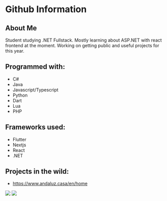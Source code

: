 # Github Information

## About Me
Student studying .NET Fullstack. Mostly learning about ASP.NET with react frontend at the moment. Working on getting public and useful projects for this year.

## Programmed with:
- C#
- Java
- Javascript/Typescript
- Python
- Dart
- Lua
- PHP

## Frameworks used:
- Flutter
- Nextjs
- React
- .NET

## Projects in the wild:
- https://www.andaluz.casa/en/home

<picture>
<!-- github stats -->
  <source
    srcset="https://github-readme-stats.vercel.app/api?username=janne022&show_icons=true&theme=dracula"
    media="(prefers-color-scheme: dark)"
  />
  <source
    srcset="https://github-readme-stats.vercel.app/api?username=janne022&show_icons=true&theme=catppuccin_latte"
    media="(prefers-color-scheme: light), (prefers-color-scheme: no-preference)"
  />
  <img src="https://github-readme-stats.vercel.app/api?username=janne022&show_icons=true" />
</picture>
<picture>
  <!-- languages used -->
  <source
    srcset="https://github-readme-stats.vercel.app/api/top-langs?username=janne022&show_icons=true&theme=dracula&layout=compact"
    media="(prefers-color-scheme: dark)"
  />
  <source
    srcset="https://github-readme-stats.vercel.app/api/top-langs?username=janne022&show_icons=true&theme=catppuccin_latte&layout=compact"
    media="(prefers-color-scheme: light), (prefers-color-scheme: no-preference)"
  />
  <img src="https://github-readme-stats.vercel.app/api/top-langs?username=janne022&show_icons=true&layout=compact" />
</picture>

